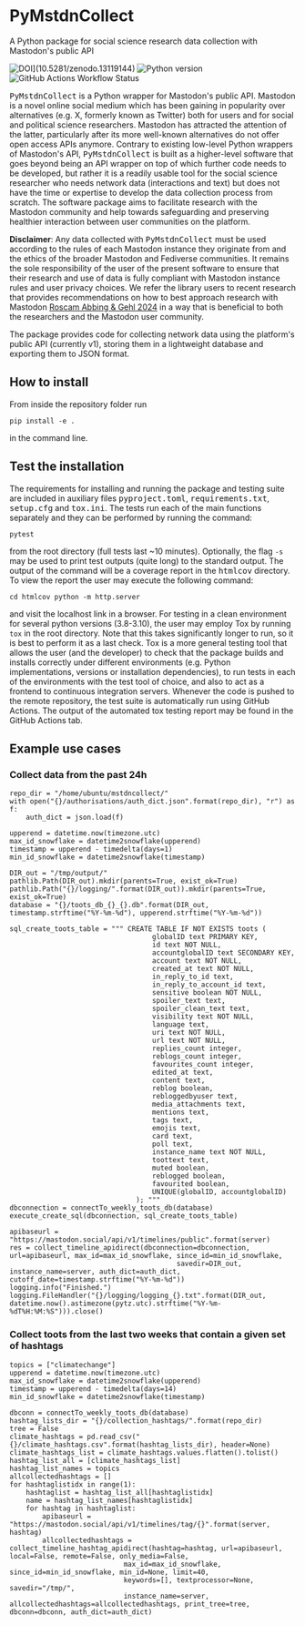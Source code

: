 # PyMstdnCollect
A Python package for social science research data collection with Mastodon's public API

![DOI](https://zenodo.org/badge/349102514.svg)](10.5281/zenodo.13119144)
![Python version](https://raw.githubusercontent.com/ichalkiad/PyMstdnCollect/main/pyproject.toml)
![GitHub Actions Workflow Status](https://github.com/ichalkiad/PyMstdnCollect/actions/workflows/tests.yml/badge.svg)


<tt>PyMstdnCollect</tt> is a Python wrapper for Mastodon's public API. Mastodon is a novel online social medium which has been gaining in popularity over alternatives (e.g. X, formerly known as Twitter) both for users and for social and political science researchers. Mastodon has attracted the attention of the latter, particularly after its more well-known alternatives do not offer open access APIs anymore. Contrary to existing low-level Python wrappers of Mastodon's API, <tt>PyMstdnCollect</tt> is built as a higher-level software that goes beyond being an API wrapper on top of which further code needs to be developed, but rather it is a readily usable tool for the social science researcher who needs network data (interactions and text) but does not have the time or expertise to develop the data collection process from scratch. The software package aims to facilitate research with the Mastodon community and help towards safeguarding and preserving healthier interaction between user communities on the platform.


**Disclaimer**: Any data collected with <tt>PyMstdnCollect</tt> must be used according to the rules of each Mastodon instance they originate from and the ethics of the broader Mastodon and Fediverse communities. It remains the sole responsibility of the user of the present software to ensure that their research and use of data is fully compliant with Mastodon instance rules and user privacy choices. We refer the library users to recent research that provides recommendations on how to best approach research with Mastodon [Roscam Abbing & Gehl 2024](https://doi.org/10.1016/j.patter.2023.100914) in a way that is beneficial to both the researchers and the Mastodon user community.

The package provides code for collecting network data using the platform's public API (currently v1), storing them in a lightweight database and exporting them to JSON format.

## How to install

From inside the repository folder run

`pip install -e .`

in the command line. 

## Test the installation

The requirements for installing and running the package and testing suite are included in auxiliary files <tt>pyproject.toml</tt>, <tt>requirements.txt</tt>, <tt>setup.cfg</tt> and <tt>tox.ini</tt>. The tests run each of the main functions separately and they can be performed by running the command:

`pytest`

from the root directory (full tests last ~10 minutes). Optionally, the flag `-s` may be used to print test outputs (quite long) to the standard output. The output of the command will be a coverage report in the <tt>htmlcov</tt> directory. To view the report the user may execute the following command:

``cd htmlcov python -m http.server``

and visit the localhost link in a browser. For testing in a clean environment for several python versions (3.8-3.10), the user may employ Tox by running 
`tox`
in the root directory. Note that this takes significantly longer to run, so it is best to perform it as a last check. Tox is a more general testing tool that allows the user (and the developer) to check that the package builds and installs correctly under different environments (e.g. Python implementations, versions or installation dependencies), to run tests in each of the environments with the test tool of choice, and also to act as a frontend to continuous integration servers. Whenever the code is pushed to the remote repository, the test suite is automatically run using GitHub Actions. The output of the automated tox testing report may be found in the GitHub Actions tab.

## Example use cases

### Collect data from the past 24h

```
repo_dir = "/home/ubuntu/mstdncollect/"
with open("{}/authorisations/auth_dict.json".format(repo_dir), "r") as f:
    auth_dict = json.load(f)    

upperend = datetime.now(timezone.utc) 
max_id_snowflake = datetime2snowflake(upperend)
timestamp = upperend - timedelta(days=1)
min_id_snowflake = datetime2snowflake(timestamp)    

DIR_out = "/tmp/output/"   
pathlib.Path(DIR_out).mkdir(parents=True, exist_ok=True)
pathlib.Path("{}/logging/".format(DIR_out)).mkdir(parents=True, exist_ok=True)    
database = "{}/toots_db_{}_{}.db".format(DIR_out, timestamp.strftime("%Y-%m-%d"), upperend.strftime("%Y-%m-%d"))

sql_create_toots_table = """ CREATE TABLE IF NOT EXISTS toots (
                                   globalID text PRIMARY KEY,
                                   id text NOT NULL,
                                   accountglobalID text SECONDARY KEY,
                                   account text NOT NULL,
                                   created_at text NOT NULL,
                                   in_reply_to_id text,
                                   in_reply_to_account_id text,
                                   sensitive boolean NOT NULL,
                                   spoiler_text text,
                                   spoiler_clean_text text,
                                   visibility text NOT NULL,
                                   language text,
                                   uri text NOT NULL,
                                   url text NOT NULL,
                                   replies_count integer,
                                   reblogs_count integer,
                                   favourites_count integer,
                                   edited_at text,
                                   content text,
                                   reblog boolean,
                                   rebloggedbyuser text,
                                   media_attachments text,
                                   mentions text,
                                   tags text,
                                   emojis text,
                                   card text,
                                   poll text,
                                   instance_name text NOT NULL,
                                   toottext text,
                                   muted boolean,
                                   reblogged boolean,
                                   favourited boolean,
                                   UNIQUE(globalID, accountglobalID)
                               ); """
dbconnection = connectTo_weekly_toots_db(database)
execute_create_sql(dbconnection, sql_create_toots_table) 

apibaseurl = "https://mastodon.social/api/v1/timelines/public".format(server)        
res = collect_timeline_apidirect(dbconnection=dbconnection, url=apibaseurl, max_id=max_id_snowflake, since_id=min_id_snowflake, 
                                         savedir=DIR_out, instance_name=server, auth_dict=auth_dict, cutoff_date=timestamp.strftime("%Y-%m-%d"))                
logging.info("Finished.")
logging.FileHandler("{}/logging/logging_{}.txt".format(DIR_out, datetime.now().astimezone(pytz.utc).strftime("%Y-%m-%dT%H:%M:%S"))).close()    
```

### Collect toots from the last two weeks that contain a given set of hashtags

```
topics = ["climatechange"]
upperend = datetime.now(timezone.utc) 
max_id_snowflake = datetime2snowflake(upperend)
timestamp = upperend - timedelta(days=14)
min_id_snowflake = datetime2snowflake(timestamp)    

dbconn = connectTo_weekly_toots_db(database)
hashtag_lists_dir = "{}/collection_hashtags/".format(repo_dir)
tree = False    
climate_hashtags = pd.read_csv("{}/climate_hashtags.csv".format(hashtag_lists_dir), header=None)
climate_hashtags_list = climate_hashtags.values.flatten().tolist()
hashtag_list_all = [climate_hashtags_list]
hashtag_list_names = topics
allcollectedhashtags = []
for hashtaglistidx in range(1):
    hashtaglist = hashtag_list_all[hashtaglistidx]
    name = hashtag_list_names[hashtaglistidx]
    for hashtag in hashtaglist:
        apibaseurl = "https://mastodon.social/api/v1/timelines/tag/{}".format(server, hashtag)
        allcollectedhashtags = collect_timeline_hashtag_apidirect(hashtag=hashtag, url=apibaseurl, local=False, remote=False, only_media=False,
                            max_id=max_id_snowflake, since_id=min_id_snowflake, min_id=None, limit=40, 
                            keywords=[], textprocessor=None, savedir="/tmp/", 
                            instance_name=server, allcollectedhashtags=allcollectedhashtags, print_tree=tree, dbconn=dbconn, auth_dict=auth_dict)                
```


